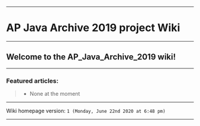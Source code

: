 
***

# AP Java Archive 2019 project Wiki

***

## Welcome to the AP_Java_Archive_2019 wiki!

***

### Featured articles:

> * None at the moment

***

Wiki homepage version: `1 (Monday, June 22nd 2020 at 6:48 pm)`

***
